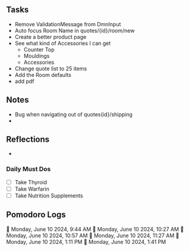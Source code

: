 ## Tasks

- Remove ValidationMessage from DmnInput
- Auto focus Room Name in quotes/{id}/room/new
- Create a better product page
- See what kind of Accessories I can get
	- Counter Top
	- Mouldings
	- Accessories
- Change quote list to 25 items
- Add the Room defaults
- add pdf

## Notes

- Bug when navigating out of quotes{id}/shipping
- 

## Reflections

- 

### Daily Must Dos

- [ ] Take Thyroid
- [ ] Take Warfarin
- [ ] Take Nutrition Supplements

## Pomodoro Logs


🍅 Monday, June 10 2024, 9:44 AM
🍅 Monday, June 10 2024, 10:27 AM
🍅 Monday, June 10 2024, 10:57 AM
🍅 Monday, June 10 2024, 11:27 AM🍅 Monday, June 10 2024, 1:11 PM🍅 Monday, June 10 2024, 1:41 PM